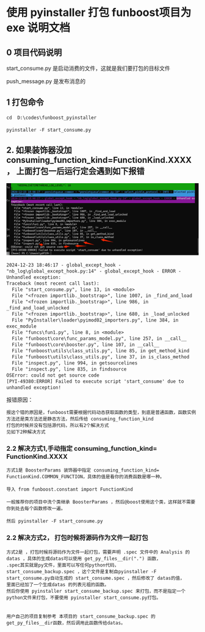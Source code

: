 

#  使用 pyinstaller 打包 funboost项目为exe 说明文档

## 0 项目代码说明

start_consume.py 是启动消费的文件，这就是我们要打包的目标文件

push_message.py 是发布消息的

## 1 打包命令 

```
cd  D:\codes\funboost_pyinstaller

pyinstaller -F start_consume.py

```


## 2. 如果装饰器没加 consuming_function_kind=FunctionKind.XXXX， 上面打包一后运行定会遇到如下报错

![img.png](img.png)

```
2024-12-23 18:46:17 - global_except_hook - "nb_log\global_except_hook.py:14" - global_except_hook - ERROR - Unhandled exception:
Traceback (most recent call last):
  File "start_consume.py", line 13, in <module>
  File "<frozen importlib._bootstrap>", line 1007, in _find_and_load
  File "<frozen importlib._bootstrap>", line 986, in _find_and_load_unlocked
  File "<frozen importlib._bootstrap>", line 680, in _load_unlocked
  File "PyInstaller\loader\pyimod02_importers.py", line 384, in exec_module
  File "funcs\fun1.py", line 8, in <module>
  File "funboost\core\func_params_model.py", line 257, in __call__
  File "funboost\core\booster.py", line 107, in __call__
  File "funboost\utils\class_utils.py", line 85, in get_method_kind
  File "funboost\utils\class_utils.py", line 37, in is_class_method
  File "inspect.py", line 994, in getsourcelines
  File "inspect.py", line 835, in findsource
OSError: could not get source code
[PYI-49380:ERROR] Failed to execute script 'start_consume' due to unhandled exception!
```

报错原因：
```
报这个错的原因是，funboost需要根据代码动态获取函数的类型，到底是普通函数，函数实例方法还是类方法还是静态方法，然后传给 consuming_function_kind
打包的时候并没有包括源代码，所以有2个解决方式
见如下2种解决方式
```

### 2.2 解决方式1,手动指定  consuming_function_kind= FunctionKind.XXXX

```
方式1是 BoosterParams 装饰器中指定 consuming_function_kind= FunctionKind.COMMON_FUNCTION，具体的值是看你的消费函数是哪一种。

导入 from funboost.constant import FunctionKind

一般推荐你的项目中洗个类继承 BoosterParams ，然后@boost使用这个类，这样就不需要你到处去每个函数修改一遍。

然后 pyinstaller -F start_consume.py
```

### 2.2 解决方式2， 打包时候将源码作为文件一起打包

```
方式2是 ，打包时候将源码作为文件一起打包，需要声明 .spec 文件中的 Analysis 的 datas ，具体的生成datas可以使用 get_py_files__dir(".") 函数， 
.spec其实就是py文件，里面可以写任何python代码，
start_consume_backup.spec ，这个文件是复制自pyinstaller -F start_consume.py自动生成的 start_consume.spec ，然后修改了 datas的值，
里面已经加了一个生成datas 的列表元祖的函数。
然后你使用 pyinstaller start_consume_backup.spec 来打包，而不是指定一个python文件来打包，不要使用 pyinstaller start_consume.py打包。


用户自己的项目复制参考 本项目的 start_consume_backup.spec 的 get_py_files__dir函数，然后调用此函数传给datas。
```